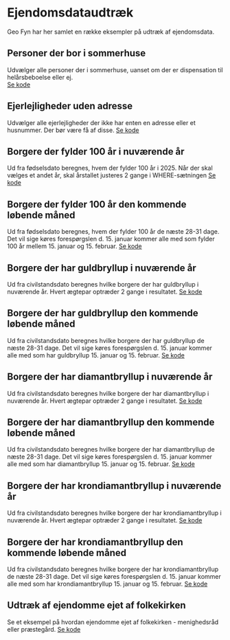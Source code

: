 # Ejendomsdataudtræk
Geo Fyn har her samlet en række eksempler på udtræk af ejendomsdata.

## Personer der bor i sommerhuse
Udvælger alle personer der i sommerhuse, uanset om der er dispensation til helårsbeboelse eller ej. <br>
[Se kode](https://github.com/geofyn/analysesamling/blob/main/ejendomsdataudtraek/personer_der_bor_i_sommerhuse.sql)

## Ejerlejligheder uden adresse
Udvælger alle ejerlejligheder der ikke har enten en adresse eller et husnummer. Der bør være få af disse.
[Se kode](https://github.com/geofyn/analysesamling/blob/main/ejendomsdataudtraek/ejerlejligheder_uden_adresse.sql)

## Borgere der fylder 100 år i nuværende år
Ud fra fødselsdato beregnes, hvem der fylder 100 år i 2025. Når der skal vælges et andet år, skal årstallet justeres 2 gange i WHERE-sætningen
[Se kode](https://github.com/geofyn/analysesamling/blob/main/ejendomsdataudtraek/100_aars_foedselsdag_i_aar.sql)

## Borgere der fylder 100 år den kommende løbende måned
Ud fra fødselsdato beregnes, hvem der fylder 100 år de næste 28-31 dage. Det vil sige køres forespørgslen d. 15. januar kommer alle med som fylder 100 år mellem 15. januar og 15. februar. 
[Se kode](https://github.com/geofyn/analysesamling/blob/main/ejendomsdataudtraek/100_aars_foedselsdag_maaned.sql)

## Borgere der har guldbryllup i nuværende år
Ud fra civilstandsdato beregnes hvilke borgere der har guldbryllup i nuværende år. Hvert ægtepar optræder 2 gange i resultatet.
[Se kode](https://github.com/geofyn/analysesamling/blob/main/ejendomsdataudtraek/guldbryllup_i_aar.sql)

## Borgere der har guldbryllup den kommende løbende måned
Ud fra civilstandsdato beregnes hvilke borgere der har guldbryllup de næste 28-31 dage. Det vil sige køres forespørgslen d. 15. januar kommer alle med som har guldbryllup 15. januar og 15. februar. 
[Se kode](https://github.com/geofyn/analysesamling/blob/main/ejendomsdataudtraek/guldbryllup_maaned.sql)

## Borgere der har diamantbryllup i nuværende år
Ud fra civilstandsdato beregnes hvilke borgere der har diamantbryllup i nuværende år. Hvert ægtepar optræder 2 gange i resultatet.
[Se kode](https://github.com/geofyn/analysesamling/blob/main/ejendomsdataudtraek/diamantbryllup_i_aar.sql)

## Borgere der har diamantbryllup den kommende løbende måned
Ud fra civilstandsdato beregnes hvilke borgere der har diamantbryllup de næste 28-31 dage. Det vil sige køres forespørgslen d. 15. januar kommer alle med som har diamantbryllup 15. januar og 15. februar. 
[Se kode](https://github.com/geofyn/analysesamling/blob/main/ejendomsdataudtraek/diamantbryllup_maaned.sql)

## Borgere der har krondiamantbryllup i nuværende år
Ud fra civilstandsdato beregnes hvilke borgere der har krondiamantbryllup i nuværende år. Hvert ægtepar optræder 2 gange i resultatet.
[Se kode](https://github.com/geofyn/analysesamling/blob/main/ejendomsdataudtraek/krondiamantbryllup_i_aar.sql)

## Borgere der har krondiamantbryllup den kommende løbende måned
Ud fra civilstandsdato beregnes hvilke borgere der har krondiamantbryllup de næste 28-31 dage. Det vil sige køres forespørgslen d. 15. januar kommer alle med som har krondiamantbryllup 15. januar og 15. februar. 
[Se kode](https://github.com/geofyn/analysesamling/blob/main/ejendomsdataudtraek/krondiamantbryllup_maaned.sql)

## Udtræk af ejendomme ejet af folkekirken
Se et eksempel på hvordan ejendomme ejet af folkekirken -  menighedsråd eller præstegård.
[Se kode](kirkejord2_0.sql)


